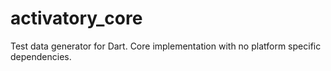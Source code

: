 # activatory_core
Test data generator for Dart. Core implementation with no platform specific dependencies.
